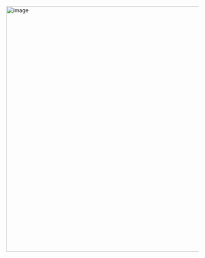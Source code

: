 <img width="640" height="644" alt="image" src="https://github.com/user-attachments/assets/fe0e3dfb-b98a-4246-8fc9-18d9235fb72c" />
